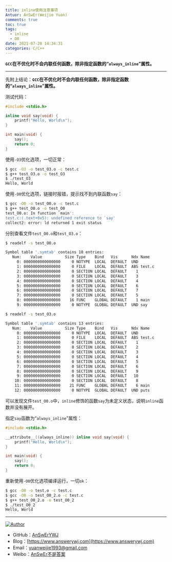 ```yaml
---
title: inline使用注意事项
Antuor: AnSwEr(Weijie Yuan)
comments: true
toc: true
tags:
  - inline
  - O0
date: 2021-07-28 14:34:31
categories: C/C++
---
```


**`GCC`在不优化时不会内联任何函数，除非指定函数的“`always_inline`”属性。**

-----
<!--more-->

先附上结论：**`GCC`在不优化时不会内联任何函数，除非指定函数的“`always_inline`”属性。**
​

测试代码：
```c
#include <stdio.h>

inline void say(void) {
    printf("Hello, World\n");
}

int main(void) {
    say();
    return 0;
}
```

使用`-O3`优化选项，一切正常：
```bash
$ gcc -O3 -o test_O3.o -c test.c
$ g++ test_O3.o -o test_O3
$ ./test_O3
Hello, World
```

使用`-O0`优化选项，链接时报错，提示找不到内联函数`say`：
```bash
$ gcc -O0 -o test_O0.o -c test.c
$ g++ test_O0.o -o test_O0
test_O0.o: In function `main':
test.c:(.text+0x5): undefined reference to `say'
collect2: error: ld returned 1 exit status
```

分别查看文件`test_O0.o`和`test_O3.o`：
```bash
$ readelf -s test_O0.o

Symbol table '.symtab' contains 10 entries:
   Num:    Value          Size Type    Bind   Vis      Ndx Name
     0: 0000000000000000     0 NOTYPE  LOCAL  DEFAULT  UND 
     1: 0000000000000000     0 FILE    LOCAL  DEFAULT  ABS test.c
     2: 0000000000000000     0 SECTION LOCAL  DEFAULT    1 
     3: 0000000000000000     0 SECTION LOCAL  DEFAULT    3 
     4: 0000000000000000     0 SECTION LOCAL  DEFAULT    4 
     5: 0000000000000000     0 SECTION LOCAL  DEFAULT    6 
     6: 0000000000000000     0 SECTION LOCAL  DEFAULT    7 
     7: 0000000000000000     0 SECTION LOCAL  DEFAULT    5 
     8: 0000000000000000    16 FUNC    GLOBAL DEFAULT    1 main
     9: 0000000000000000     0 NOTYPE  GLOBAL DEFAULT  UND say
```

```bash
$ readelf -s test_O3.o

Symbol table '.symtab' contains 13 entries:
   Num:    Value          Size Type    Bind   Vis      Ndx Name
     0: 0000000000000000     0 NOTYPE  LOCAL  DEFAULT  UND 
     1: 0000000000000000     0 FILE    LOCAL  DEFAULT  ABS test.c
     2: 0000000000000000     0 SECTION LOCAL  DEFAULT    1 
     3: 0000000000000000     0 SECTION LOCAL  DEFAULT    2 
     4: 0000000000000000     0 SECTION LOCAL  DEFAULT    3 
     5: 0000000000000000     0 SECTION LOCAL  DEFAULT    4 
     6: 0000000000000000     0 SECTION LOCAL  DEFAULT    5 
     7: 0000000000000000     0 SECTION LOCAL  DEFAULT    6 
     8: 0000000000000000     0 SECTION LOCAL  DEFAULT    9 
     9: 0000000000000000     0 SECTION LOCAL  DEFAULT   10 
    10: 0000000000000000     0 SECTION LOCAL  DEFAULT    8 
    11: 0000000000000000    21 FUNC    GLOBAL DEFAULT    6 main
    12: 0000000000000000     0 NOTYPE  GLOBAL DEFAULT  UND puts
```
可以发现文件`test_O0.o`中，`inline`修饰的函数`say`为未定义状态，说明`inline`函数并没有展开。
​

指定`say`函数为“`always_inline`”属性：
```c
#include <stdio.h>

__attribute__((always_inline)) inline void say(void) {
    printf("Hello, World\n");
}

int main(void) {
    say();
    return 0;
}
```

重新使用`-O0`优化选项编译运行，一切`ok`：
```bash
$ gcc -O0 -o test.o -c test.c
$ gcc -O0 -o test_O0_2.o -c test.c
$ g++ test_O0_2.o -o test_O0_2
$ ./test_O0_2
Hello, World
```

-----

<a href="#"><img src="https://img.shields.io/badge/Author-AnSwErYWJ-blue" alt="Author"></a>
- GitHub：[AnSwErYWJ](https://github.com/AnSwErYWJ)
- Blog：[https://www.answerywj.com](https://www.answerywj.com) 
- Email：[yuanweijie1993@gmail.com](https://mail.google.com)
- Weibo：[AnSwEr不是答案](https://weibo.com/1783591593)